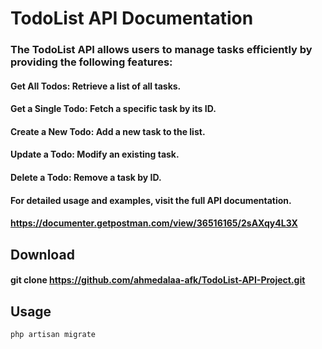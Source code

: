 # TodoList API Documentation
### The TodoList API allows users to manage tasks efficiently by providing the following features:

#### Get All Todos: Retrieve a list of all tasks.
#### Get a Single Todo: Fetch a specific task by its ID.
#### Create a New Todo: Add a new task to the list.
#### Update a Todo: Modify an existing task.
#### Delete a Todo: Remove a task by ID.
#### For detailed usage and examples, visit the full API documentation.
#### https://documenter.getpostman.com/view/36516165/2sAXqy4L3X

## Download
#### git clone https://github.com/ahmedalaa-afk/TodoList-API-Project.git

## Usage
```html
php artisan migrate
```
